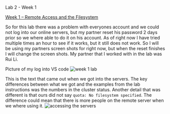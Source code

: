 Lab 2 - Week 1

[Week 1 – Remote Access and the Filesystem](https://ucsd-cse15l-f22.github.io/week/week1/)

So for this lab there was a problem with everyones account and we could not log into our online servers, but my partner reset his password 2 days prior so we where able to do it on his account. As of right now I have tried multiple times an hour to see if it works, but it still does not work. So I will be using my partners screen shots for right now, but when the reset finishes I will change the screen shots. My partner that I worked with in the lab was Rui Li.

Picture of my log into VS code
![week 1 lab](https://user-images.githubusercontent.com/66755589/193355198-540f3c1e-11dd-4392-b20e-9a46b1bf9d7b.png)


This is the text that came out when we got into the servers. The key differences between what we got and the examples from the lab instructions was the numbers in the cluster status. Another detail that was different is that ours did not say `quota: No filesystem specified`. The difference could mean that there is more people on the remote server when we where using it.
![accessing the servers](https://user-images.githubusercontent.com/66755589/193355928-64c45387-d694-4267-a17b-b543c9b76f8b.png)


